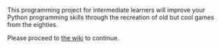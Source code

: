 This programming project for intermediate learners will improve your
Python programming skills through the recreation of old but cool games
from the eighties.

Please proceed to [the wiki](https://github.com/mquinson/retrogames/wiki)
to continue.
